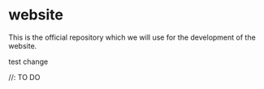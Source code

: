 # website
This is the official repository which we will use for the development of the website.

test change

//: TO DO
